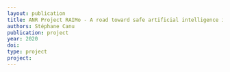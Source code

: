 ```yaml
---
layout: publication
title: ANR Project RAIMo - A road toward safe artificial intelligence in Mobility
authors: Stéphane Canu
publication: project
year: 2020
doi:
type: project
project:
---
```


